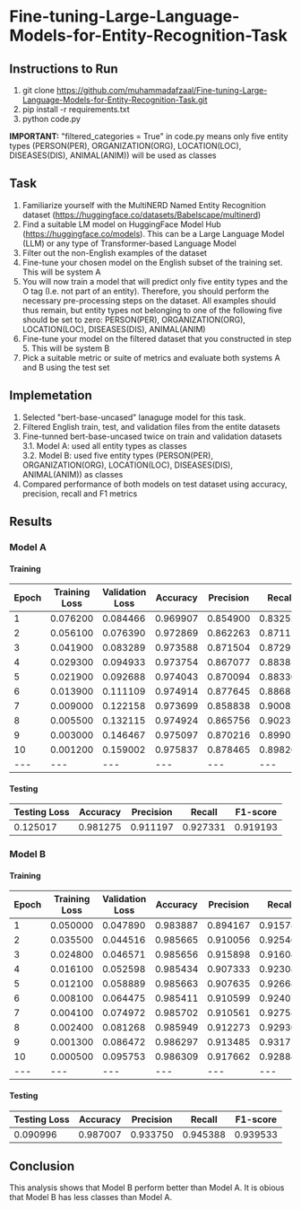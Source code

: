 # Fine-tuning-Large-Language-Models-for-Entity-Recognition-Task

## Instructions to Run
1. git clone https://github.com/muhammadafzaal/Fine-tuning-Large-Language-Models-for-Entity-Recognition-Task.git
2. pip install -r requirements.txt
3. python code.py

**IMPORTANT:** "filtered_categories = True" in code.py means only five entity types (PERSON(PER), ORGANIZATION(ORG), LOCATION(LOC), DISEASES(DIS), ANIMAL(ANIM)) will be used as classes

## Task

1. Familiarize yourself with the MultiNERD Named Entity Recognition dataset (https://huggingface.co/datasets/Babelscape/multinerd)
2. Find a suitable LM model on HuggingFace Model Hub (https://huggingface.co/models). This can
be a Large Language Model (LLM) or any type of Transformer-based Language Model
3. Filter out the non-English examples of the dataset
4. Fine-tune your chosen model on the English subset of the training set. This will be system A
5. You will now train a model that will predict only five entity types and the O tag (I.e. not part of
an entity). Therefore, you should perform the necessary pre-processing steps on the dataset. All
examples should thus remain, but entity types not belonging to one of the following five should
be set to zero: PERSON(PER), ORGANIZATION(ORG), LOCATION(LOC), DISEASES(DIS),
ANIMAL(ANIM)
6. Fine-tune your model on the filtered dataset that you constructed in step 5. This will be system
B
7. Pick a suitable metric or suite of metrics and evaluate both systems A and B using the test set

## Implemetation  
1. Selected "bert-base-uncased" lanaguge model for this task.
2. Filtered English train, test, and validation files from the entite datasets
3. Fine-tunned bert-base-uncased twice on train and validation datasets \
   3.1. Model A: used all entity types as classes \
   3.2. Model B: used five entity types (PERSON(PER), ORGANIZATION(ORG), LOCATION(LOC), DISEASES(DIS), ANIMAL(ANIM)) as classes
4. Compared performance of both models on test dataset using accuracy, precision, recall and F1 metrics

## Results 
### Model A 

#### Training 

Epoch | Training Loss | Validation Loss | Accuracy | Precision | Recall | F1-score
--- | --- | --- | --- |--- |--- |--- 
1	| 0.076200	| 0.084466	| 0.969907	| 0.854900	| 0.832527	| 0.843565
2	| 0.056100	| 0.076390	| 0.972869	| 0.862263	| 0.871117	| 0.866668
3	| 0.041900	| 0.083289	| 0.973588	| 0.871504	| 0.872910	| 0.872206
4	| 0.029300	| 0.094933	| 0.973754	| 0.867077	| 0.883819	| 0.875368
5	| 0.021900	| 0.092688	| 0.974043	| 0.870094	| 0.883306	| 0.876650
6	| 0.013900	| 0.111109	| 0.974914	| 0.877645	| 0.886815	| 0.882206
7	| 0.009000	| 0.122158	| 0.973699	| 0.858838	| 0.900822	| 0.879329
8	| 0.005500	| 0.132115	| 0.974924	| 0.865756	| 0.902358	| 0.883678
9	| 0.003000	| 0.146467	| 0.975097	| 0.870216	| 0.899029	| 0.884388
10	| 0.001200	| 0.159002	| 0.975837	| 0.878465	| 0.898261	| 0.888253
--- | --- | --- | --- |--- |--- |--- 

#### Testing 
Testing Loss | Accuracy | Precision | Recall | F1-score
--- | --- |--- |--- |--- 
0.125017	| 0.981275	| 0.911197	| 0.927331	| 0.919193

### Model B 

#### Training 

Epoch | Training Loss | Validation Loss | Accuracy | Precision | Recall | F1-score
--- | --- | --- | --- |--- |--- |--- 
1	| 0.050000	| 0.047890	| 0.983887	| 0.894167	| 0.915788	| 0.904848
2	| 0.035500	| 0.044516	| 0.985665	| 0.910056	| 0.925460	| 0.917694
3	| 0.024800	| 0.046571	| 0.985656	| 0.915898	| 0.916046	| 0.915972
4	| 0.016100	| 0.052598	| 0.985434	| 0.907333	| 0.923042	| 0.915120
5	| 0.012100	| 0.058889	| 0.985663	| 0.907635	| 0.926685	| 0.917061
6	| 0.008100	| 0.064475	| 0.985411	| 0.910599	| 0.924074	| 0.917287
7	| 0.004100	| 0.074972	| 0.985702	| 0.910561	| 0.927588	| 0.918996
8	| 0.002400	| 0.081268	| 0.985949	| 0.912273	| 0.929361	| 0.920738
9	| 0.001300	| 0.086472	| 0.986297	| 0.913485	| 0.931715	| 0.922510
10	| 0.000500	| 0.095753	| 0.986309	| 0.917662	| 0.928845	| 0.923220
--- | --- | --- | --- |--- |--- |--- 

#### Testing 
Testing Loss | Accuracy | Precision | Recall | F1-score
--- | --- |--- |--- |--- 
0.090996	| 0.987007	| 0.933750	| 0.945388	| 0.939533

## Conclusion   
This analysis shows that Model B perform better than Model A. It is obious that Model B has less classes than Model A.

